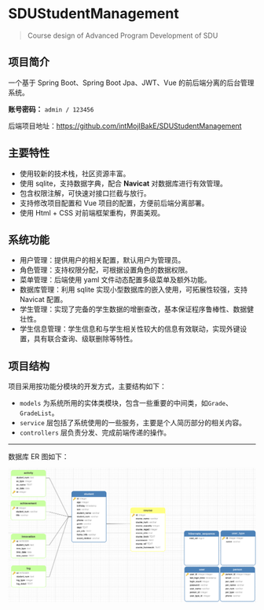# SDUStudentManagement

>   Course design of Advanced Program Development of SDU

## 项目简介

一个基于 Spring Boot、Spring Boot Jpa、JWT、Vue 的前后端分离的后台管理系统。

**账号密码：** `admin / 123456`

后端项目地址：https://github.com/intMojIBakE/SDUStudentManagement

## 主要特性

-   使用较新的技术栈，社区资源丰富。
-   使用 sqlite，支持数据字典，配合 **Navicat** 对数据库进行有效管理。
-   包含权限注解，可快速对接口拦截与放行。
-   支持修改项目配置和 Vue 项目的配置，方便前后端分离部署。
-   使用 Html + CSS 对前端框架重构，界面美观。

## 系统功能

-   用户管理：提供用户的相关配置，默认用户为管理员。
-   角色管理：支持权限分配，可根据设置角色的数据权限。
-   菜单管理：后端使用 yaml 文件动态配置多级菜单及额外功能。
-   数据库管理：利用 sqlite 实现小型数据库的嵌入使用，可拓展性较强，支持 Navicat 配置。
-   学生管理：实现了完备的学生数据的增删查改，基本保证程序鲁棒性、数据健壮性。
-   学生信息管理：学生信息和与学生相关性较大的信息有效联动，实现外键设置，具有联合查询、级联删除等特性。

## 项目结构

项目采用按功能分模块的开发方式，主要结构如下：

-   `models` 为系统所用的实体类模块，包含一些重要的中间类，如`Grade`、`GradeList`。
-   `service` 层包括了系统使用的一些服务，主要是个人简历部分的相关内容。
-   `controllers` 层负责分发、完成前端传递的操作。

------

数据库 ER 图如下：

![ER](README.assets\ER.png)
